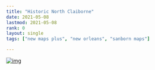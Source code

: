 ```yaml
---
title: "Historic North Claiborne" 
date: 2021-05-08
lastmod: 2021-05-08
rank: 0
layout: single
tags: ["new maps plus", "new orleans", "sanborn maps"]

---
```


[![img](https://itspangler.github.io/historic-north-claiborne/)](https://itspangler.github.io/historic-north-claiborne/)